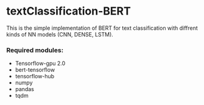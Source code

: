 # textClassification-BERT
 This is the simple implementation of BERT for text classification with diffrent kinds of NN models (CNN, DENSE, LSTM).
### Required modules:
* Tensorflow-gpu 2.0
* bert-tensorflow
* tensorflow-hub
* numpy
* pandas
* tqdm